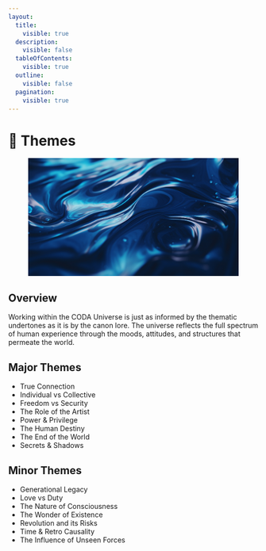 ```yaml
---
layout:
  title:
    visible: true
  description:
    visible: false
  tableOfContents:
    visible: true
  outline:
    visible: false
  pagination:
    visible: true
---
```


# 💭 Themes

<figure><img src="../../.gitbook/assets/oceanofpotential.png" alt=""><figcaption></figcaption></figure>

## Overview

Working within the CODA Universe is just as informed by the thematic undertones as it is by the canon lore. The universe reflects the full spectrum of human experience through the moods, attitudes, and structures that permeate the world.

## Major Themes

* True Connection
* Individual vs Collective
* Freedom vs Security
* The Role of the Artist
* Power & Privilege
* The Human Destiny
* The End of the World
* Secrets & Shadows

## Minor Themes

* Generational Legacy
* Love vs Duty
* The Nature of Consciousness
* The Wonder of Existence
* Revolution and its Risks
* Time & Retro Causality
* The Influence of Unseen Forces
